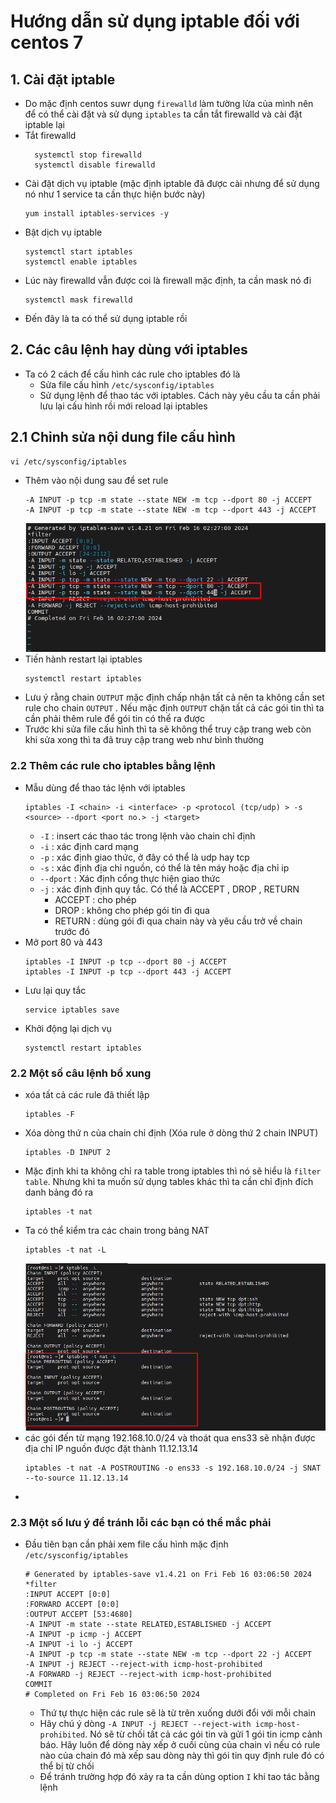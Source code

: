 # Hướng dẫn sử dụng iptable đối với centos 7
## 1. Cài đặt iptable 
- Do mặc định centos suwr dụng `firewalld` làm tường lửa của mình nên để có thể cài đặt và sử dụng `iptables` ta cần tắt firewalld và cài đặt iptable lại
- Tắt firewalld
  ```
    systemctl stop firewalld
    systemctl disable firewalld
  ``` 
- Cài đặt dịch vụ iptable (mặc định iptable đã được cài nhưng để sử dụng nó như 1 service ta cần thực hiện bước này)
  ```
  yum install iptables-services -y
  ```
- Bật dịch vụ iptable
  ```
  systemctl start iptables
  systemctl enable iptables
  ```
- Lúc này firewalld vẫn được coi là firewall mặc định, ta cần mask nó đi
  ```
  systemctl mask firewalld
  ```
- Đến đây là ta có thể sử dụng iptable rồi
## 2. Các câu lệnh hay dùng với iptables
- Ta có 2 cách để cấu hình các rule cho iptables đó là
  - Sửa file cấu hình `/etc/sysconfig/iptables`
  - Sử dụng lệnh để thao tác với iptables. Cách này yêu cầu ta cần phải lưu lại cấu hình rồi mới reload lại iptables
## 2.1 Chỉnh sửa nội dung file cấu hình
```
vi /etc/sysconfig/iptables
```
- Thêm vào nội dung sau để set rule
  ```
  -A INPUT -p tcp -m state --state NEW -m tcp --dport 80 -j ACCEPT
  -A INPUT -p tcp -m state --state NEW -m tcp --dport 443 -j ACCEPT
  ```
  ![Alt](/thuctap/anh/Screenshot_754.png)
- Tiến hành restart lại iptables
  ```
  systemctl restart iptables
  ```
- Lưu ý rằng chain `OUTPUT` mặc định chấp nhận tất cả nên ta không cần set rule cho chain `OUTPUT` . Nếu mặc định `OUTPUT` chặn tất cả các gói tin thì ta cần phải thêm rule để gói tin có thể ra được
- Trước khi sửa file cấu hình thì ta sẽ không thể truy cập trang web còn khi sửa xong thì ta đã truy cập trang web như bình thường

### 2.2 Thêm các rule cho iptables bằng lệnh
- Mẫu dùng để thao tác lệnh với iptables
  ```
  iptables -I <chain> -i <interface> -p <protocol (tcp/udp) > -s <source> --dport <port no.> -j <target>
  ```
  - `-I` : insert các thao tác trong lệnh vào chain chỉ định
  - `-i` : xác định card mạng 
  - `-p` : xác định giao thức, ở đây có thể là udp hay tcp
  - `-s` : xác định địa chỉ nguồn, có thể là tên máy hoặc địa chỉ ip
  - `--dport` : Xác định cổng thực hiện giao thức
  - `-j` : xác định định quy tắc. Có thể là ACCEPT , DROP , RETURN
    - ACCEPT : cho phép
    - DROP : không cho phép gói tin đi qua
    - RETURN : dùng gói đi qua chain này và yêu cầu trở về chain trước đó
- Mở port 80 và 443 
  ```
  iptables -I INPUT -p tcp --dport 80 -j ACCEPT
  iptables -I INPUT -p tcp --dport 443 -j ACCEPT
  ```
- Lưu lại quy tắc
  ```
  service iptables save
  ```
- Khởi động lại dịch vụ
  ```
  systemctl restart iptables
  ```
### 2.2 Một số câu lệnh bổ xung
- xóa tất cả các rule đã thiết lập
  ```
  iptables -F
  ```
- Xóa dòng thứ n của chain chỉ định (Xóa rule ở dòng thứ 2 chain INPUT)
  ```
  iptables -D INPUT 2
  ```
- Mặc định khi ta không chỉ ra table trong iptables thì nó sẽ hiểu là `filter table`. Nhưng khi ta muốn sử dụng tables khác thì ta cần chỉ định đích danh bảng đó ra
  ```
  iptables -t nat
  ```
- Ta có thể kiểm tra các chain trong bảng NAT
  ```
  iptables -t nat -L
  ```
  ![Alt](/thuctap/anh/Screenshot_755.png)
- các gói đến từ mạng 192.168.10.0/24 và thoát qua ens33 sẽ nhận được địa chỉ IP nguồn được đặt thành 11.12.13.14
  ```
  iptables -t nat -A POSTROUTING -o ens33 -s 192.168.10.0/24 -j SNAT --to-source 11.12.13.14
  ```
- 
### 2.3 Một số lưu ý để tránh lỗi các bạn có thể mắc phải
- Đầu tiên bạn cần phải xem file cấu hình mặc định `/etc/sysconfig/iptables`
  ```
  # Generated by iptables-save v1.4.21 on Fri Feb 16 03:06:50 2024
  *filter
  :INPUT ACCEPT [0:0]
  :FORWARD ACCEPT [0:0]
  :OUTPUT ACCEPT [53:4680]
  -A INPUT -m state --state RELATED,ESTABLISHED -j ACCEPT
  -A INPUT -p icmp -j ACCEPT
  -A INPUT -i lo -j ACCEPT
  -A INPUT -p tcp -m state --state NEW -m tcp --dport 22 -j ACCEPT
  -A INPUT -j REJECT --reject-with icmp-host-prohibited
  -A FORWARD -j REJECT --reject-with icmp-host-prohibited
  COMMIT
  # Completed on Fri Feb 16 03:06:50 2024
  ```
  - Thứ tự thực hiện các rule sẽ là từ trên xuống dưới đổi với mỗi chain
  - Hãy chú ý dòng `-A INPUT -j REJECT --reject-with icmp-host-prohibited`. Nó sẽ từ chối tất cả các gói tin và gửi 1 gói tin icmp cảnh báo. Hãy luôn để dòng này xếp ở cuối cùng của chain vì nếu có rule nào của chain đó mà xếp sau dòng này thì gói tin quy định rule đó có thể bị từ chối
  - Để tránh trường hợp đó xảy ra ta cần dùng option `I` khi tao tác bằng lệnh 
